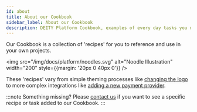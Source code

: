 ```yaml
---
id: about
title: About our Cookbook
sidebar_label: About our Cookbook
description: DEITY Platform Cookbook, examples of every day tasks you might need to do when building your app
---
```


Our Cookbook is a collection of 'recipes' for you to reference and use in your own projects.

<img src="/img/docs/platform/noodles.svg" alt="Noodle Illustration" width="200" style={{margin: '20px 0 40px 0'}} />

These 'recipes' vary from simple theming processes like [changing the logo](/docs/platform/cookbook/client/change-logo) to more complex integrations like [adding a new payment provider](/docs/platform/cookbook/integrations/braintree).


:::note Something missing?
Please [contact us](https://deity.io/contact) if you want to see a specific recipe or task added to our Cookbook.
:::
